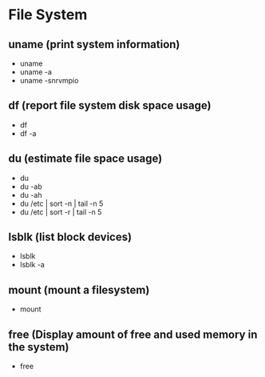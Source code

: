 # File System

## uname (print system information)

- uname
- uname -a
- uname -snrvmpio


## df (report file system disk space usage)

- df
- df -a

## du (estimate file space usage)

- du
- du -ab
- du -ah
- du /etc | sort -n | tail -n 5
- du /etc | sort -r | tail -n 5

## lsblk (list block devices)

- lsblk
- lsblk -a

## mount (mount a filesystem)

- mount

## free (Display amount of free and used memory in the system)

- free

